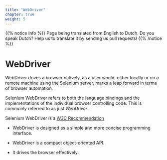 ```yaml
---
title: "WebDriver"
chapter: true
weight: 5
---
```


{{% notice info %}}
<i class="fas fa-language"></i> Page being translated from 
English to Dutch. Do you speak Dutch? Help us to translate
it by sending us pull requests!
{{% /notice %}}

# WebDriver

WebDriver drives a browser natively, as a user would, either locally
or on a remote machine using the Selenium server,
marks a leap forward in terms of browser automation.

Selenium WebDriver refers to both the language bindings
and the implementations of the individual browser controlling code.
This is commonly referred to as just _WebDriver_.

Selenium WebDriver is a [W3C Recommendation](https://www.w3.org/TR/webdriver1/)

* WebDriver is designed as a simple
  and more concise programming interface.

* WebDriver is a compact object-oriented API.

* It drives the browser effectively.
